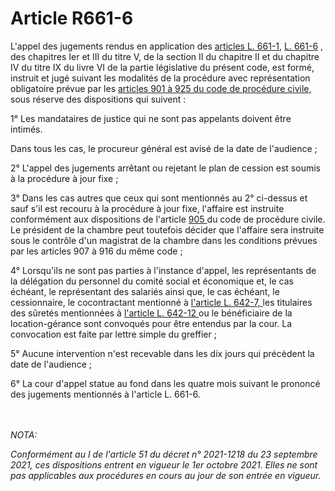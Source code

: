# Article R661-6

<p>L'appel des jugements rendus en application des <a href='/code-de-commerce/partie-legislative/livre-vi-des-difficultes-des-entreprises/titre-vi-des-dispositions-generales-de-procedure/chapitre-ier-des-voies-de-recours/l661-1.md'>articles L. 661-1</a>, <a href='/code-de-commerce/partie-legislative/livre-vi-des-difficultes-des-entreprises/titre-vi-des-dispositions-generales-de-procedure/chapitre-ier-des-voies-de-recours/l661-6.md'>L. 661-6</a> , des chapitres Ier et III du titre V, de la section II du chapitre II et du chapitre IV du titre IX du livre VI de la partie législative du présent code, est formé, instruit et jugé suivant les modalités de la procédure avec représentation obligatoire prévue par les <a href='/code-de-procedure-civile/livre-ii-dispositions-particulieres-a-chaque-juridiction/titre-vi-dispositions-particulieres-a-la-cour-dappel/sous-titre-ier-la-procedure-devant-la-formation-collegiale/chapitre-ier-la-procedure-en-matiere-contentieuse/section-i-la-procedure-avec-representation-obligatoire/sous-section-i-la-procedure-ordinaire/901.md'>articles 901 à 925 du code de procédure civile, </a>sous réserve des dispositions qui suivent :</p><p>1° Les mandataires de justice qui ne sont pas appelants doivent être intimés.</p><p>Dans tous les cas, le procureur général est avisé de la date de l'audience ;</p><p>2° L'appel des jugements arrêtant ou rejetant le plan de cession est soumis à la procédure à jour fixe ;</p><p>3° Dans les cas autres que ceux qui sont mentionnés au 2° ci-dessus et sauf s'il est recouru à la procédure à jour fixe, l'affaire est instruite conformément aux dispositions de l'article <a href='/code-de-procedure-civile/livre-ii-dispositions-particulieres-a-chaque-juridiction/titre-vi-dispositions-particulieres-a-la-cour-dappel/sous-titre-ier-la-procedure-devant-la-formation-collegiale/chapitre-ier-la-procedure-en-matiere-contentieuse/section-i-la-procedure-avec-representation-obligatoire/sous-section-i-la-procedure-ordinaire/905.md'>905 </a>du code de procédure civile. Le président de la chambre peut toutefois décider que l'affaire sera instruite sous le contrôle d'un magistrat de la chambre dans les conditions prévues par les articles 907 à 916 du même code ;</p><p>4° Lorsqu'ils ne sont pas parties à l'instance d'appel, les représentants de la délégation du personnel du comité social et économique et, le cas échéant, le représentant des salariés ainsi que, le cas échéant, le cessionnaire, le cocontractant mentionné à <a href='/code-de-commerce/partie-legislative/livre-vi-des-difficultes-des-entreprises/titre-iv-de-la-liquidation-judiciaire/chapitre-ii-de-la-realisation-de-lactif/section-1-de-la-cession-de-lentreprise/l642-7.md'>l'article L. 642-7, </a>les titulaires des sûretés mentionnées à <a href='/code-de-commerce/partie-legislative/livre-vi-des-difficultes-des-entreprises/titre-iv-de-la-liquidation-judiciaire/chapitre-ii-de-la-realisation-de-lactif/section-1-de-la-cession-de-lentreprise/l642-12.md'>l'article L. 642-12 </a>ou le bénéficiaire de la location-gérance sont convoqués pour être entendus par la cour. La convocation est faite par lettre simple du greffier ;</p><p>5° Aucune intervention n'est recevable dans les dix jours qui précèdent la date de l'audience ;</p><p>6° La cour d'appel statue au fond dans les quatre mois suivant le prononcé des jugements mentionnés à l'article L. 661-6.</p><br/><br/><i>NOTA:<p>Conformément au I de l'article 51 du décret n° 2021-1218 du 23 septembre 2021, ces dispositions entrent en vigueur le 1er octobre 2021. Elles ne sont pas applicables aux procédures en cours au jour de son entrée en vigueur.</p></i>